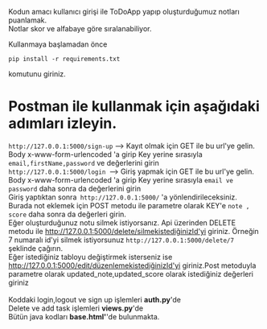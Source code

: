 Kodun amacı kullanıcı girişi ile ToDoApp yapıp oluşturduğumuz notları puanlamak.</br>
Notlar skor ve alfabaye göre sıralanabiliyor.</br>

Kullanmaya başlamadan önce 
```
pip install -r requirements.txt
```
komutunu giriniz.</br>
# Postman ile kullanmak için aşağıdaki adımları izleyin. </br>
`http://127.0.0.1:5000/sign-up` --> Kayıt olmak için GET ile bu url'ye gelin. Body x-www-form-urlencoded 'a girip Key yerine sırasıyla` email,firstName,password` ve değerlerini girin </br>
`http://127.0.0.1:5000/login `--> Giriş yapmak için GET ile bu url'ye gelin. Body x-www-form-urlencoded 'a girip Key yerine sırasıyla `email ve password` daha sonra da değerlerini girin </br>
Giriş yaptıktan sonra` http://127.0.0.1:5000/` 'a  yönlendirileceksiniz. Burada not eklemek için POST metodu ile parametre olarak KEY'e `note , score` daha sonra da değerleri girin.</br>
Eğer oluşturduğunuz notu silmek istiyorsanız. Api üzerinden DELETE metodu ile http://127.0.0.1:5000/delete/silmekistediğinizId'yi giriniz. Örneğin 7 numaralı id'yi silmek istiyorsunuz
`http://127.0.0.1:5000/delete/7` şeklinde çağırın. </br>
Eğer istediğiniz tabloyu değiştirmek isterseniz ise http://127.0.0.1:5000/edit/düzenlemekistediğinizId'yi giriniz.Post metoduyla parametre olarak updated_note,updated_score olarak istediğiniz değerleri giriniz
</br>
</br>
Koddaki login,logout ve sign up işlemleri **auth.py**'de </br>
Delete ve add task işlemleri **views.py**'de</br>
Bütün java kodları **base.html'**'de bulunmakta.



